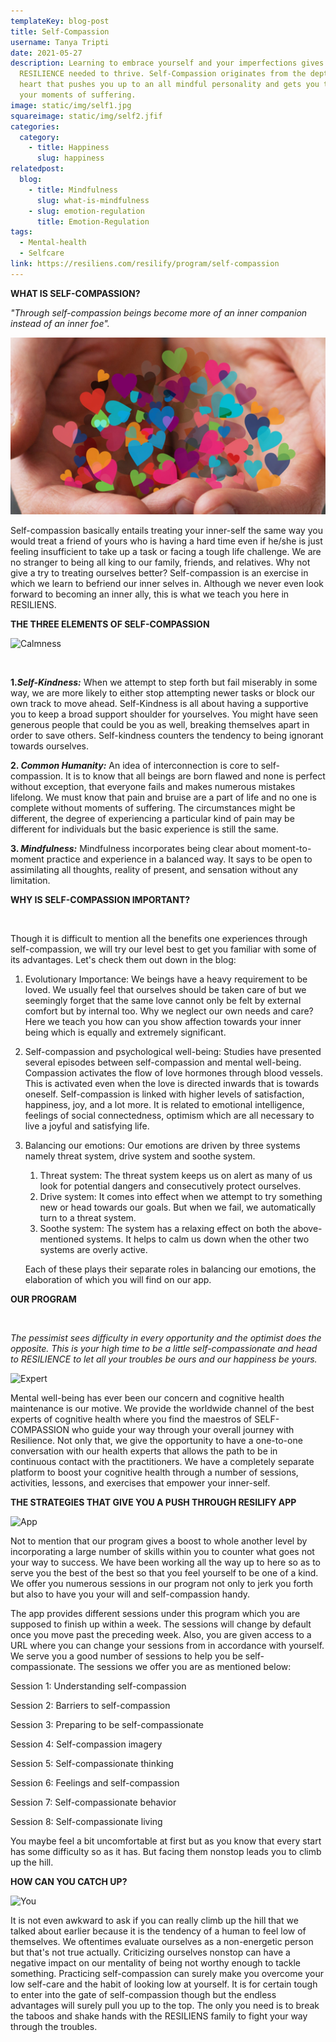 ```yaml
---
templateKey: blog-post
title: Self-Compassion
username: Tanya Tripti
date: 2021-05-27
description: Learning to embrace yourself and your imperfections gives you the
  RESILIENCE needed to thrive. Self-Compassion originates from the depth of the
  heart that pushes you up to an all mindful personality and gets you to drop
  your moments of suffering.
image: static/img/self1.jpg
squareimage: static/img/self2.jfif
categories:
  category:
    - title: Happiness
      slug: happiness
relatedpost:
  blog:
    - title: Mindfulness
      slug: what-is-mindfulness
    - slug: emotion-regulation
      title: Emotion-Regulation
tags:
  - Mental-health
  - Selfcare
link: https://resiliens.com/resilify/program/self-compassion
---
```

<!--StartFragment-->

**WHAT IS SELF-COMPASSION?**

*"Through self-compassion beings become more of an inner companion instead of an inner foe".*

![Save yourself](static/img/self3.jpg "Save yourself")

Self-compassion basically entails treating your inner-self the same way you would treat a friend of yours who is having a hard time even if he/she is just feeling insufficient to take up a task or facing a tough life challenge. We are no stranger to being all king to our family, friends, and relatives. Why not give a try to treating ourselves better? Self-compassion is an exercise in which we learn to befriend our inner selves in. Although we never even look forward to becoming an inner ally, this is what we teach you here in RESILIENS.

**THE THREE ELEMENTS OF SELF-COMPASSION**

![Calmness](/img/relax.jpg "Calmness")

![]()

**1.*Self-Kindness:*** When we attempt to step forth but fail miserably in some way, we are more likely to either stop attempting newer tasks or block our own track to move ahead. Self-Kindness is all about having a supportive you to keep a broad support shoulder for yourselves. You might have seen generous people that could be you as well, breaking themselves apart in order to save others. Self-kindness counters the tendency to being ignorant towards ourselves.

**2. *Common Humanity:*** An idea of interconnection is core to self-compassion. It is to know that all beings are born flawed and none is perfect without exception, that everyone fails and makes numerous mistakes lifelong. We must know that pain and bruise are a part of life and no one is complete without moments of suffering. The circumstances might be different, the degree of experiencing a particular kind of pain may be different for individuals but the basic experience is still the same.

**3. *Mindfulness:*** Mindfulness incorporates being clear about moment-to-moment practice and experience in a balanced way. It says to be open to assimilating all thoughts, reality of present, and sensation without any limitation.

**WHY IS SELF-COMPASSION IMPORTANT?**

![]()

Though it is difficult to mention all the benefits one experiences through self-compassion, we will try our level best to get you familiar with some of its advantages. Let's check them out down in the blog:

1. Evolutionary Importance: We beings have a heavy requirement to be loved. We usually feel that ourselves should be taken care of but we seemingly forget that the same love cannot only be felt by external comfort but by internal too. Why we neglect our own needs and care? Here we teach you how can you show affection towards your inner being which is equally and extremely significant.
2. Self-compassion and psychological well-being: Studies have presented several episodes between self-compassion and mental well-being. Compassion activates the flow of love hormones through blood vessels. This is activated even when the love is directed inwards that is towards oneself. Self-compassion is linked with higher levels of satisfaction, happiness, joy, and a lot more. It is related to emotional intelligence, feelings of social connectedness, optimism which are all necessary to live a joyful and satisfying life.
3. Balancing our emotions: Our emotions are driven by three systems namely threat system, drive system and soothe system.

   1. Threat system: The threat system keeps us on alert as many of us look for potential dangers and consecutively protect ourselves.
   2. Drive system: It comes into effect when we attempt to try something new or head towards our goals. But when we fail, we automatically turn to a threat system.
   3. Soothe system: The system has a relaxing effect on both the above-mentioned systems. It helps to calm us down when the other two systems are overly active.

     Each of these plays their separate roles in balancing our emotions, the elaboration of which you will find on our app. 

**OUR PROGRAM**

![]()

*The pessimist sees difficulty in every opportunity and the optimist does the opposite. This is your high time to be a little self-compassionate and head to RESILIENCE to let all your troubles be ours and our happiness be yours.*

![Expert](/img/mindful-attention.jpeg "Expert")

Mental well-being has ever been our concern and cognitive health maintenance is our motive. We provide the worldwide channel of the best experts of cognitive health where you find the maestros of SELF-COMPASSION who guide your way through your overall journey with Resilience. Not only that, we give the opportunity to have a one-to-one conversation with our health experts that allows the path to be in continuous contact with the practitioners. We have a completely separate platform to boost your cognitive health through a number of sessions, activities, lessons, and exercises that empower your inner-self.

**THE STRATEGIES THAT GIVE YOU A PUSH THROUGH RESILIFY APP**

![App](/img/mobile-usage.jpg "App")

Not to mention that our program gives a boost to whole another level by incorporating a large number of skills within you to counter what goes not your way to success. We have been working all the way up to here so as to serve you the best of the best so that you feel yourself to be one of a kind. We offer you numerous sessions in our program not only to jerk you forth but also to have you your will and self-compassion handy.

 The app provides different sessions under this program which you are supposed to finish up within a week. The sessions will change by default once you move past the preceding week. Also, you are given access to a URL where you can change your sessions from in accordance with yourself. We serve you a good number of sessions to help you be self-compassionate.  The sessions we offer you are as mentioned below:

Session 1: Understanding self-compassion

Session 2: Barriers to self-compassion

Session 3: Preparing to be self-compassionate

Session 4: Self-compassion imagery

Session 5: Self-compassionate thinking

Session 6: Feelings and self-compassion

Session 7: Self-compassionate behavior

Session 8: Self-compassionate living

You maybe feel a bit uncomfortable at first but as you know that every start has some difficulty so as it has. But facing them nonstop leads you  to climb up the hill.

**HOW CAN YOU CATCH UP?**

![You](/img/cbt-anxiety.jpg "You")

It is not even awkward to ask if you can really climb up the hill that we talked about earlier because it is the tendency of a human to feel low of themselves. We oftentimes evaluate ourselves as a non-energetic person but that's not true actually. Criticizing ourselves nonstop can have a negative impact on our mentality of being not worthy enough to tackle something. Practicing self-compassion can surely make you overcome your low self-care and the habit of looking low at yourself. It is for certain tough to enter into the gate of self-compassion though but the endless advantages will surely pull you up to the top. The only you need is to break the taboos and shake hands with the RESILIENS family to fight your way through the troubles. 

<!--EndFragment-->